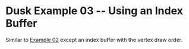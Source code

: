 # Dusk Example 03 -- Using an Index Buffer

Similar to [Example 02](../example_02) except an index buffer
with the vertex draw order.
